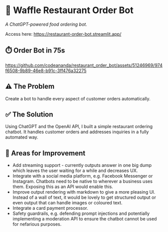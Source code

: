 # 🧇 Waffle Restaurant Order Bot

*A ChatGPT-powered food ordering bot.*

Access here: https://restaurant-order-bot.streamlit.app/

## ⏱️ Order Bot in 75s

https://github.com/codeananda/restaurant_order_bot/assets/51246969/974f6508-9b89-46e8-b91c-3ff476a32275


[comment]: <> (<img width="626" alt="Example conversation" src="https://github.com/codeananda/restaurant_order_bot/assets/51246969/ecb1fa63-9b3f-4e08-a4da-175a309a37e5">)

## ⚠️ The Problem

Create a bot to handle every aspect of customer orders automatically.

## ✅ The Solution

Using ChatGPT and the OpenAI API, I built a simple restaurant ordering chatbot. It handles customer orders and addresses inquiries in a fully automated way.

## 💪 Areas for Improvement

- Add streaming support - currently outputs answer in one big dump which leaves the user waiting for a while and decreases UX.
- Integrate with a social media platform, e.g. Facebook Messenger or Instagram. Chatbots need to be native to wherever a business uses them. Exposing this as an API would enable this.
- Improve output rendering with markdown to give a more pleasing UI. Instead of a wall of text, it would be lovely to get structured output or even output that can handle images or coloured text.
- Integrate a card payment processor. 
- Safety guardrails, e.g. defending prompt injections and potentially implementing a moderation API to ensure the chatbot cannot be used for nefarious purposes. 
